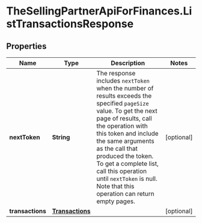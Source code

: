 # TheSellingPartnerApiForFinances.ListTransactionsResponse

## Properties
Name | Type | Description | Notes
------------ | ------------- | ------------- | -------------
**nextToken** | **String** | The response includes `nextToken` when the number of results exceeds the specified `pageSize` value. To get the next page of results, call the operation with this token and include the same arguments as the call that produced the token. To get a complete list, call this operation until `nextToken` is null. Note that this operation can return empty pages. | [optional] 
**transactions** | [**Transactions**](Transactions.md) |  | [optional] 


